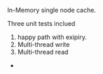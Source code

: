 In-Memory single node cache.

Three unit tests inclued
1. happy path with exipiry.
2. Multi-thread write
3. Multi-thread read
- 

